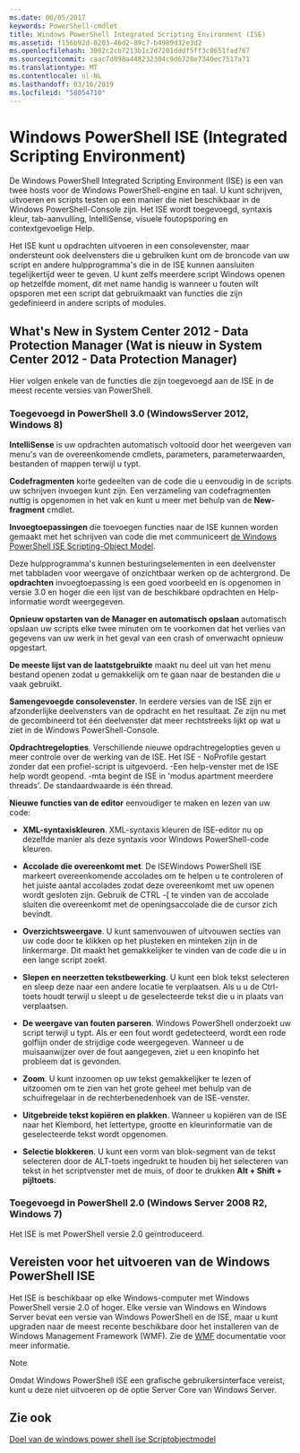 ```yaml
---
ms.date: 06/05/2017
keywords: PowerShell-cmdlet
title: Windows PowerShell Integrated Scripting Environment (ISE)
ms.assetid: f156b92d-0203-46d2-89c7-b4989d32e3d2
ms.openlocfilehash: 3002c2cb7213b1c2d7201dddf5ff3c0651fad767
ms.sourcegitcommit: caac7d098a448232304c9d6728e7340ec7517a71
ms.translationtype: MT
ms.contentlocale: nl-NL
ms.lasthandoff: 03/16/2019
ms.locfileid: "58054710"
---
```

# <a name="windows-powershell-integrated-scripting-environment-ise"></a>Windows PowerShell ISE (Integrated Scripting Environment)

De Windows PowerShell Integrated Scripting Environment (ISE) is een van twee hosts voor de Windows PowerShell-engine en taal. U kunt schrijven, uitvoeren en scripts testen op een manier die niet beschikbaar in de Windows PowerShell-Console zijn. Het ISE wordt toegevoegd, syntaxis kleur, tab-aanvulling, IntelliSense, visuele foutopsporing en contextgevoelige Help.

Het ISE kunt u opdrachten uitvoeren in een consolevenster, maar ondersteunt ook deelvensters die u gebruiken kunt om de broncode van uw script en andere hulpprogramma's die in de ISE kunnen aansluiten tegelijkertijd weer te geven. U kunt zelfs meerdere script Windows openen op hetzelfde moment, dit met name handig is wanneer u fouten wilt opsporen met een script dat gebruikmaakt van functies die zijn gedefinieerd in andere scripts of modules.

## <a name="whats-new"></a>What's New in System Center 2012 - Data Protection Manager (Wat is nieuw in System Center 2012 - Data Protection Manager)

Hier volgen enkele van de functies die zijn toegevoegd aan de ISE in de meest recente versies van PowerShell.

### <a name="added-in-powershell-30-windows-server-2012-windows-8"></a>Toegevoegd in PowerShell 3.0 (WindowsServer 2012, Windows 8)

**IntelliSense** is uw opdrachten automatisch voltooid door het weergeven van menu's van de overeenkomende cmdlets, parameters, parameterwaarden, bestanden of mappen terwijl u typt.

**Codefragmenten** korte gedeelten van de code die u eenvoudig in de scripts uw schrijven invoegen kunt zijn. Een verzameling van codefragmenten nuttig is opgenomen in het vak en kunt u meer met behulp van de **New-fragment** cmdlet.

**Invoegtoepassingen** die toevoegen functies naar de ISE kunnen worden gemaakt met het schrijven van code die met communiceert [de Windows PowerShell ISE Scripting-Object Model](../../core-powershell/ise/The-ISE-Object-Model-Hierarchy.md).

Deze hulpprogramma's kunnen besturingselementen in een deelvenster met tabbladen voor weergave of onzichtbaar werken op de achtergrond. De **opdrachten** invoegtoepassing is een goed voorbeeld en is opgenomen in versie 3.0 en hoger die een lijst van de beschikbare opdrachten en Help-informatie wordt weergegeven.

**Opnieuw opstarten van de Manager en automatisch opslaan** automatisch opslaan uw scripts elke twee minuten om te voorkomen dat het verlies van gegevens van uw werk in het geval van een crash of onverwacht opnieuw opgestart.

**De meeste lijst van de laatstgebruikte** maakt nu deel uit van het menu bestand openen zodat u gemakkelijk om te gaan naar de bestanden die u vaak gebruikt.

**Samengevoegde consolevenster**. In eerdere versies van de ISE zijn er afzonderlijke deelvensters van de opdracht en het resultaat. Ze zijn nu met de gecombineerd tot één deelvenster dat meer rechtstreeks lijkt op wat u ziet in de Windows PowerShell-Console.

**Opdrachtregelopties**. Verschillende nieuwe opdrachtregelopties geven u meer controle over de werking van de ISE. Het ISE - NoProfile gestart zonder dat een profiel-script is uitgevoerd. -Een help-venster met de ISE help wordt geopend. -mta begint de ISE in 'modus apartment meerdere threads'. De standaardwaarde is één thread.

**Nieuwe functies van de editor** eenvoudiger te maken en lezen van uw code:

- **XML-syntaxiskleuren**. XML-syntaxis kleuren de ISE-editor nu op dezelfde manier als deze syntaxis voor Windows PowerShell-code kleuren.

- **Accolade die overeenkomt met**. De ISEWindows PowerShell ISE markeert overeenkomende accolades om te helpen u te controleren of het juiste aantal accolades zodat deze overeenkomt met uw openen wordt gesloten zijn. Gebruik de CTRL -\[ te vinden van de accolade sluiten die overeenkomt met de openingsaccolade die de cursor zich bevindt.

- **Overzichtsweergave**. U kunt samenvouwen of uitvouwen secties van uw code door te klikken op het plusteken en minteken zijn in de linkermarge. Dit maakt het gemakkelijker te vinden van de code die u in een lange script zoekt.

- **Slepen en neerzetten tekstbewerking**. U kunt een blok tekst selecteren en sleep deze naar een andere locatie te verplaatsen. Als u u de Ctrl-toets houdt terwijl u sleept u de geselecteerde tekst die u in plaats van verplaatsen.

- **De weergave van fouten parseren**. Windows PowerShell onderzoekt uw script terwijl u typt. Als er een fout wordt gedetecteerd, wordt een rode golflijn onder de strijdige code weergegeven. Wanneer u de muisaanwijzer over de fout aangegeven, ziet u een knopinfo het probleem dat is gevonden.

- **Zoom**. U kunt inzoomen op uw tekst gemakkelijker te lezen of uitzoomen om te zien van het grote geheel met behulp van de schuifregelaar in de rechterbenedenhoek van de ISE-venster.

- **Uitgebreide tekst kopiëren en plakken**. Wanneer u kopiëren van de ISE naar het Klembord, het lettertype, grootte en kleurinformatie van de geselecteerde tekst wordt opgenomen.

- **Selectie blokkeren**. U kunt een vorm van blok-segment van de tekst selecteren door de ALT-toets ingedrukt te houden bij het selecteren van tekst in het scriptvenster met de muis, of door te drukken **Alt + Shift + pijltoets**.

### <a name="added-in-powershell-20-windows-server-2008-r2-windows-7"></a>Toegevoegd in PowerShell 2.0 (Windows Server 2008 R2, Windows 7)

Het ISE is met PowerShell versie 2.0 geïntroduceerd.

## <a name="requirements-for-running-the-windows-powershell-ise"></a>Vereisten voor het uitvoeren van de Windows PowerShell ISE

Het ISE is beschikbaar op elke Windows-computer met Windows PowerShell versie 2.0 of hoger. Elke versie van Windows en Windows Server bevat een versie van Windows PowerShell en de ISE, maar u kunt upgraden naar de meest recente beschikbare door het installeren van de Windows Management Framework (WMF). Zie de [WMF](/powershell/wmf) documentatie voor meer informatie.

> [!NOTE]
> Omdat Windows PowerShell ISE een grafische gebruikersinterface vereist, kunt u deze niet uitvoeren op de optie Server Core van Windows Server.

## <a name="see-also"></a>Zie ook

[Doel van de windows power shell ise Scriptobjectmodel](../../core-powershell/ise/Purpose-of-the-Windows-PowerShell-ISE-Scripting-Object-Model.md)